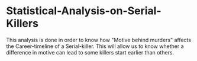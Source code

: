 # Statistical-Analysis-on-Serial-Killers
This analysis is done in order to know how "Motive behind murders" affects the Career-timeline of a Serial-killer. This will allow us to know whether a difference in motive can lead to some killers start earlier than others.
